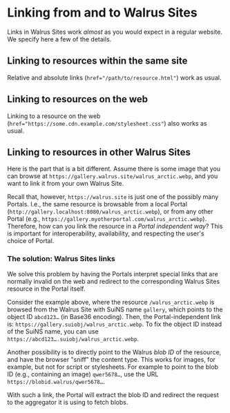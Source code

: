 # Linking from and to Walrus Sites

Links in Walrus Sites work *almost* as you would expect in a regular website. We specify here a few
of the details.

## Linking to resources within the same site

Relative and absolute links (`href="/path/to/resource.html"`) work as usual.

## Linking to resources on the web

Linking to a resource on the web (`href="https://some.cdn.example.com/stylesheet.css"`) also works
as usual.

## Linking to resources in other Walrus Sites

Here is the part that is a bit different. Assume there is some image that you can browse at
`https://gallery.walrus.site/walrus_arctic.webp`, and you want to link it from your own Walrus Site.

Recall that, however, `https://walrus.site` is just one of the possibly many Portals. I.e., the same
resource is browsable from a local Portal (`http://gallery.localhost:8080/walrus_arctic.webp`), or
from any other Portal (e.g., `https://gallery.myotherportal.com/walrus_arctic.webp`). Therefore, how
can you link the resource in a *Portal independent way*? This is important for interoperability,
availability, and respecting the user's choice of Portal.

### The solution: Walrus Sites links

We solve this problem by having the Portals interpret special links that are normally invalid on
the web and redirect to the corresponding Walrus Sites resource in the Portal itself.

Consider the example above, where the resource `/walrus_arctic.webp` is browsed from the Walrus Site
with SuiNS name `gallery`, which points to the object ID `abcd123…` (in Base36 encoding). Then,
the Portal-independent link is: `https://gallery.suiobj/walrus_arctic.webp`. To fix the object ID
instead of the SuiNS name, you can use `https://abcd123….suiobj/walrus_arctic.webp`.

Another possibility is to directly point to the Walrus *blob ID* of the resource, and have the
browser "sniff" the content type. This works for images, for example, but not for script or
stylesheets. For example to point to the blob ID (e.g., containing an image) `qwer5678…`, use the
URL `https://blobid.walrus/qwer5678…`.

With such a link, the Portal will extract the blob ID and redirect the request to the aggregator it
is using to fetch blobs.
